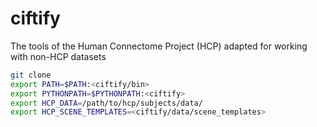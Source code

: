 # ciftify
The tools of the Human Connectome Project (HCP) adapted for working with non-HCP datasets

```sh
git clone
export PATH=$PATH:<ciftify/bin>
export PYTHONPATH=$PYTHONPATH:<ciftify>
export HCP_DATA=/path/to/hcp/subjects/data/
export HCP_SCENE_TEMPLATES=<ciftify/data/scene_templates>
```
